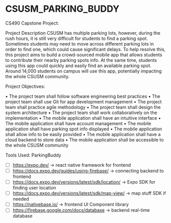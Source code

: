 # CSUSM_PARKING_BUDDY
CS490 Capstone Project:

Project Description
CSUSM has multiple parking lots, however, during the rush hours, it is still very difficult for
students to find a parking spot. Sometimes students may need to move across different parking
lots in order to find one, which could cause significant delays. To help resolve this, this project
aims to build a crowd-sourced mobile app that allows students to contribute their nearby
parking spots info. At the same time, students using this app could quickly and
easily find an available parking spot. Around 14,000 students on
campus will use this app, potentially impacting the whole CSUSM community.


Project Objectives:

• The project team shall follow software engineering best practices
• The project team shall use Git for app development management
• The project team shall practice agile methodology
• The project team shall design the system architecture
• The project team shall work collaboratively on the implementation
• The mobile application shall have an intuitive interface
• The mobile application shall have account management
• The mobile application shall have parking spot info displayed
• The mobile application shall allow info to be easily provided
• The mobile application shall have a cloud backend to store data
• The mobile application shall be accessible to the whole CSUSM community


Tools Used:
ParkingBuddy
- [ ] https://expo.dev/ -> react native framework for frontend
- [ ] https://docs.expo.dev/guides/using-firebase/ -> connecting backend to frontend
- [ ] https://docs.expo.dev/versions/latest/sdk/location/ -> Expo SDK for finding user location
- [ ] https://docs.expo.dev/versions/latest/sdk/map-view/  -> map stuff SDK if needed
- [ ] https://nativebase.io/ -> frontend UI Component library
- [ ] https://firebase.google.com/docs/database -> backend real-time database
